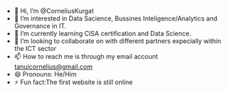 - 👋 Hi, I’m @CorneliusKurgat
- 👀 I’m interested in Data Sacience, Bussines Inteligence/Analytics and Governance in IT.
- 🌱 I’m currently learning CISA certification and Data Science.
- 💞️ I’m looking to collaborate on with different partners expecially within the ICT sector
- 📫 How to reach me is through my email account tanuicornelius@gmail.com
- 😄 Pronouns: He/Him
- ⚡ Fun fact:The first website is still online

<!---
CorneliusKurgat/CorneliusKurgat is a ✨ special ✨ repository because its `README.md` (this file) appears on your GitHub profile.
You can click the Preview link to take a look at your changes.
--->
